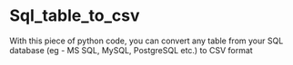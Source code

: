 # Sql_table_to_csv
With this piece of python code, you can convert any table from your SQL database (eg - MS SQL, MySQL, PostgreSQL etc.) to CSV format
